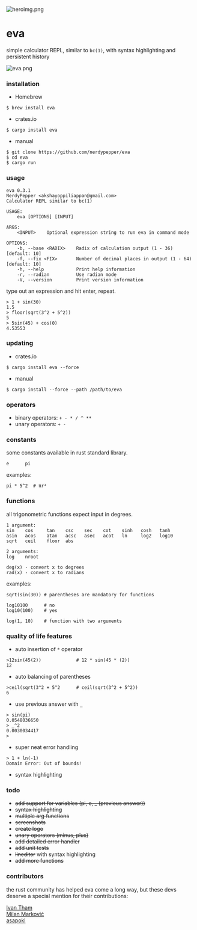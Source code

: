 
![heroimg.png](https://u.peppe.rs/6G.png)

# eva

simple calculator REPL, similar to `bc(1)`, with syntax highlighting and persistent history

![eva.png](https://u.peppe.rs/kP.png)

### installation

- Homebrew
```shell
$ brew install eva
```

- crates.io
```shell
$ cargo install eva
```

- manual
```shell
$ git clone https://github.com/nerdypepper/eva
$ cd eva
$ cargo run
```

### usage

```shell
eva 0.3.1
NerdyPepper <akshayoppiliappan@gmail.com>
Calculator REPL similar to bc(1)

USAGE:
    eva [OPTIONS] [INPUT]

ARGS:
    <INPUT>    Optional expression string to run eva in command mode

OPTIONS:
    -b, --base <RADIX>    Radix of calculation output (1 - 36) [default: 10]
    -f, --fix <FIX>       Number of decimal places in output (1 - 64) [default: 10]
    -h, --help            Print help information
    -r, --radian          Use radian mode
    -V, --version         Print version information

```

type out an expression and hit enter, repeat.

```shell
> 1 + sin(30)
1.5
> floor(sqrt(3^2 + 5^2))
5
> 5sin(45) + cos(0)
4.53553
```

### updating

 - crates.io
 ```shell
$ cargo install eva --force
 ```

 - manual
```shell
$ cargo install --force --path /path/to/eva
```

### operators

 - binary operators: `+ - * / ^ **`
 - unary operators: `+ -`

### constants

some constants available in rust standard library.

```
e      pi
```

examples:
```
pi * 5^2  # πr²
```

### functions

all trigonometric functions expect input in degrees.

```
1 argument:
sin    cos     tan    csc    sec    cot    sinh   cosh   tanh
asin   acos    atan   acsc   asec   acot   ln     log2   log10
sqrt   ceil    floor  abs

2 arguments:
log    nroot

deg(x) - convert x to degrees
rad(x) - convert x to radians
```

examples:
```
sqrt(sin(30)) # parentheses are mandatory for functions

log10100      # no
log10(100)    # yes

log(1, 10)    # function with two arguments
```

### quality of life features

 - auto insertion of `*` operator
```
>12sin(45(2))             # 12 * sin(45 * (2))
12
```

 - auto balancing of parentheses
```
>ceil(sqrt(3^2 + 5^2      # ceil(sqrt(3^2 + 5^2))
6
```

 - use previous answer with `_`
```
> sin(pi)
0.0548036650
> _^2
0.0030034417
>
```

- super neat error handling
```
> 1 + ln(-1)
Domain Error: Out of bounds!
```

 - syntax highlighting

### todo

 - ~~add support for variables (pi, e, _ (previous answer))~~
 - ~~syntax highlighting~~
 - ~~multiple arg functions~~
 - ~~screenshots~~
 - ~~create logo~~
 - ~~unary operators (minus, plus)~~
 - ~~add detailed error handler~~
 - ~~add unit tests~~
 - ~~lineditor~~ with syntax highlighting
 - ~~add more functions~~

### contributors

the rust community has helped eva come a long way, but these devs deserve a
special mention for their contributions:

[Ivan Tham](https://github.com/pickfire)  
[Milan Marković](https://github.com/hepek)  
[asapokl](https://github.com/kzoper)  
